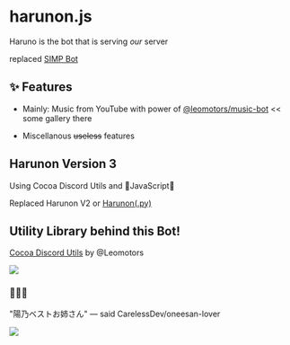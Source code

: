 # harunon.js

Haruno is the bot that is serving _our_ server

replaced [SIMP Bot](https://github.com/CarelessDev/SIMP-Bot/)

## ✨ Features

- Mainly: Music from YouTube with power of [@leomotors/music-bot](https://github.com/Leomotors/music-bot#%EF%B8%8F-highlight) << some gallery there

- Miscellanous ~~useless~~ features

## Harunon Version 3

Using Cocoa Discord Utils and 💛JavaScript💛

Replaced Harunon V2 or [Harunon(.py)](https://github.com/CarelessDev/Harunon)

## Utility Library behind this Bot!

[Cocoa Discord Utils](https://github.com/Leomotors/cocoa-discord-utils) by @Leomotors

![](https://c.tenor.com/JjAZAfWSqQgAAAAC/gochiusa-cocoa.gif)

### 💛💛💛

"陽乃ベストお姉さん" — said CarelessDev/oneesan-lover

![](https://c.tenor.com/ceojyowWu0oAAAAC/haruno-yukinoshita-oregairu.gif)
